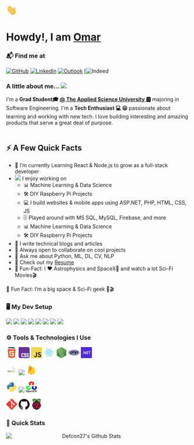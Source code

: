<img width="30px" margin="0px" src="https://raw.githubusercontent.com/ABSphreak/ABSphreak/master/gifs/Hi.gif">
<h1>Howdy!, I am <a href="https://github.com/Defcon27">Omar</a> </h1>
</h1>

### 📬 Find me at
[![GitHub](https://img.shields.io/badge/-GitHub-black?style=flat-square&logo=github&logoColor=white&link=https://github.com/floatomar)](https://github.com/floatomar) 
[![LinkedIn](https://img.shields.io/badge/-LinkedIn-blue?style=flat-square&logo=linkedin&logoColor=white&link=https://www.linkedin.com/in/omarabdulmajeed)](https://www.linkedin.com/in/omarabdulmajeed) 
[![Outlook](https://img.shields.io/badge/-Outlook-0078D4?style=flat-square&logo=microsoft-outlook&logoColor=white&link=mailto:omar-abdulmajeed@outlook.sa)](mailto:omar-abdulmajeed@outlook.sa) 
[![Indeed](https://img.shields.io/badge/-Indeed-2164F3?style=flat-square&logo=Indeed&logoColor=white&link=https://profile.indeed.com/p/omara-93w50t3)


### A little about me...  <img src="https://media.giphy.com/media/VgCDAzcKvsR6OM0uWg/giphy.gif" width="50"> 
I'm a **Grad Student🎓 [@ The Applied Science University 🅾️](https://www.asu.edu.jo/en/Pages/default.aspx)** majoring in Software Engineering. I'm a **Tech Enthusiast 💻 😃** passionate about learning and working with new tech. I love building interesting and amazing products that serve a great deal of purpose. <br/><br/>




## ⚡️ A Few Quick Facts

- 🔭 I’m currently Learning React & Node.js to grow as a full-stack developer
- <img src="https://media.giphy.com/media/WUlplcMpOCEmTGBtBW/giphy.gif" width="30">  I enjoy working on
  - 📊 Machine Learning & Data Science
  - 🛠 DIY Raspberry Pi Projects
  - 💻 I build websites & mobile apps using ASP.NET, PHP, HTML, CSS, JS
  - 🗄 Played around with MS SQL, MySQL, Firebase, and more
  - 📊 Machine Learning & Data Science
  - 🛠 DIY Raspberry Pi Projects
- 📝 I write technical blogs and articles
- 👯 Always open to collaborate on cool projects
- 💬 Ask me about Python, ML, DL, CV, NLP
- 📙 Check out my [Resume](https://www.linkedin.com/in/omarabdulmajeed/)
- 🎉 Fun-Fact: I ❤️ Astrophysics and SpaceX🚀 and watch a lot Sci-Fi Movies🎬



🎉 Fun Fact: I’m a big space & Sci-Fi geek 🌌🎬
### 🖥️ My Dev Setup
<img src="https://img.shields.io/badge/Custom-PC-555555?style=flat-square&logo=pcgaming&logoColor=white"> 
<img src="https://img.shields.io/badge/Windows-555555.svg?&style=flat-square&logo=windows&logoColor=0078D6"> 
<img src="https://img.shields.io/badge/VS%20Code-555555?style=flat-square&logo=visual-studio-code&logoColor=007ACC"> 
<img src="https://img.shields.io/badge/Visual%20Studio-555555?style=flat-square&logo=visual-studio&logoColor=5C2D91"> 
<img src="https://img.shields.io/badge/Anaconda-555555.svg?&style=flat-square&logo=anaconda&logoColor=44A833"> 
<img src="https://img.shields.io/badge/Terminal-555555.svg?&style=flat-square&logo=powershell&logoColor=white"> 
<img src="https://img.shields.io/badge/Chrome-555555.svg?&style=flat-square&logo=google-chrome&logoColor=FABC0C"> 
<img src="https://img.shields.io/badge/Spotify-555555.svg?&style=flat-square&logo=spotify&logoColor=1ED760"> 

### ⚙️ Tools & Technologies I Use  

<!-- Web Development -->
<code><img height="30" src="https://raw.githubusercontent.com/github/explore/master/topics/html/html.png"></code>
<code><img height="30" src="https://raw.githubusercontent.com/github/explore/master/topics/css/css.png"></code>
<code><img height="30" src="https://raw.githubusercontent.com/github/explore/master/topics/javascript/javascript.png"></code>
<code><img height="30" src="https://raw.githubusercontent.com/github/explore/master/topics/react/react.png"></code>
<code><img height="30" src="https://raw.githubusercontent.com/github/explore/master/topics/nodejs/nodejs.png"></code>
<code><img height="30" src="https://raw.githubusercontent.com/github/explore/master/topics/php/php.png"></code>
<code><img height="30" src="https://raw.githubusercontent.com/github/explore/master/topics/dotnet/dotnet.png"></code>

<!-- Databases -->
<code><img height="30" src="https://raw.githubusercontent.com/github/explore/master/topics/mysql/mysql.png"></code>
<code><img height="30" src="https://raw.githubusercontent.com/github/explore/master/topics/mssql/mssql.png"></code>
<code><img height="30" src="https://raw.githubusercontent.com/github/explore/master/topics/firebase/firebase.png"></code>

<!-- Python & Libraries -->
<code><img height="30" src="https://raw.githubusercontent.com/github/explore/master/topics/python/python.png"></code>
<code><img height="30" src="https://raw.githubusercontent.com/github/explore/master/topics/pandas/pandas.png"></code>
<code><img height="30" src="https://raw.githubusercontent.com/github/explore/master/topics/opencv/opencv.png"></code>

<!-- Others -->
<code><img height="30" src="https://raw.githubusercontent.com/github/explore/master/topics/git/git.png"></code>
<code><img height="30" src="https://raw.githubusercontent.com/github/explore/master/topics/github/github.png"></code>
<code><img height="30" src="https://raw.githubusercontent.com/github/explore/master/topics/raspberry-pi/raspberry-pi.png"></code>



### 🚀 Quick Stats
<p align="center">
<img width="450" align="left" src="https://github-readme-stats-defcon27.vercel.app/api?username=Defcon27&show_icons=true&line_height=21&theme=react" alt="Defcon27's Github Stats" />
<!-- <img width="340" height="155" align="center" 
     src="https://github-readme-stats-defcon27.vercel.app/api/top-langs/?username=Defcon27&langs_count=6&hide=handlebars,jupyter notebook,css&theme=react&line_height=27&layout=compact" /> -->
</p>


<!-- ![Profile Views](https://komarev.com/ghpvc/?username=Defcon27) -->


<!-- <details>
<summary> 💥 Working on </summary>
<br>
<p align="center">
<a href="https://github.com/Defcon27/Machine-Learning">
<img src="https://github-readme-stats-defcon27.vercel.app/api/pin/?username=Defcon27&repo=Machine-Learning&show_owner=true&theme=react" />
</a>&ensp;
<a href="https://github.com/Defcon27/Deep-Learning">
<img src="https://github-readme-stats-defcon27.vercel.app/api/pin/?username=Defcon27&repo=Deep-Learning&show_owner=true&theme=react" />
</a>
</p>
</details> -->



<!--
**Defcon27/Defcon27** is a ✨ _special_ ✨ repository because its `README.md` (this file) appears on your GitHub profile.

pic on right
<img height="270" src="sss.svg" align=right>

 
views
![Profile Views](https://komarev.com/ghpvc/?username=Defcon27)
[![HitCount](http://hits.dwyl.com/Defcon27/.svg)](http://hits.dwyl.com/Defcon27)


social modded badge
<a href="https://www.linkedin.com/in/michael-hoffmann-3b8933b1"><img src="https://img.shields.io/badge/linkedin-%230077B5.svg?&style=for-the-badge&logo=linkedin&logoColor=white" height=25></a>


language badges:
![Python](https://img.shields.io/badge/Python-FECE00?style=flat&logo=Python&logoColor=3776AB)
![C](https://img.shields.io/badge/C-00599C?style=flat&logo=c)
![C++](https://img.shields.io/badge/C++-00599C?style=flat&logo=c%2b%2b)

![HTML5](https://img.shields.io/badge/HTML5-E34F26?style=flat&logo=html5&logoColor=white)
![CSS3](https://img.shields.io/badge/CSS3-1572B6?style=flat&logo=css3)
![Bootstrap](https://img.shields.io/badge/Bootstrap-563D7C?style=flat&logo=bootstrap)
![JavaScript](https://img.shields.io/badge/JavaScript-555555?style=flat&logo=javascript)
![Nodejs](https://img.shields.io/badge/Nodejs-555555?style=flat&logo=Node.js)
![MongoDB](https://img.shields.io/badge/MongoDB-555555?style=flat&logo=mongodb)

![Git](https://img.shields.io/badge/Git-555555?style=flat-square&logo=git)
![GitHub](https://img.shields.io/badge/GitHub-181717?style=flat-square&logo=github)


-->
